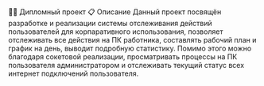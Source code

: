 🧑‍🎓 Дипломный проект
📋 Описание
Данный проект посвящён разработке и реализации системы отслеживания действий пользователей для корпаративного использования, позволяет отслеживать все действия на ПК работника, составлять рабочий план и график на день, выводит подробную статистику. Помимо этого можно благодаря сокетовой реализации, просматривать процессы на ПК пользователя администратором и отслеживать текущий статус всех интернет подключений пользователя.
